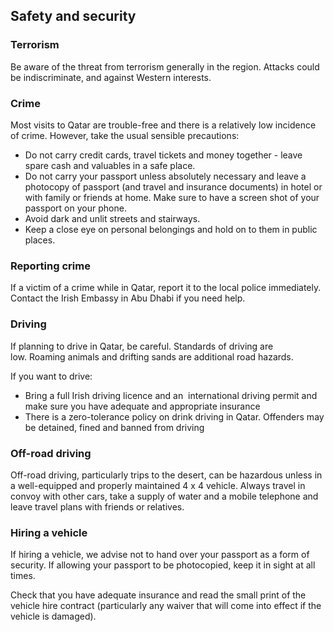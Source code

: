 ## Safety and security

### **Terrorism**

Be aware of the threat from terrorism generally in the region. Attacks could be indiscriminate, and against Western interests.

### **Crime**

Most visits to Qatar are trouble-free and there is a relatively low incidence of crime. However, take the usual sensible precautions:

* Do not carry credit cards, travel tickets and money together - leave spare cash and valuables in a safe place.
* Do not carry your passport unless absolutely necessary and leave a photocopy of passport (and travel and insurance documents) in hotel or with family or friends at home. Make sure to have a screen shot of your passport on your phone.
* Avoid dark and unlit streets and stairways.
* Keep a close eye on personal belongings and hold on to them in public places.

### **Reporting crime**

If a victim of a crime while in Qatar, report it to the local police immediately. Contact the Irish Embassy in Abu Dhabi if you need help.

### **Driving**

If planning to drive in Qatar, be careful. Standards of driving are low. Roaming animals and drifting sands are additional road hazards.

If you want to drive:

* Bring a full Irish driving licence and an  international driving permit and make sure you have adequate and appropriate insurance
* There is a zero-tolerance policy on drink driving in Qatar. Offenders may be detained, fined and banned from driving

### **Off-road driving**

Off-road driving, particularly trips to the desert, can be hazardous unless in a well-equipped and properly maintained 4 x 4 vehicle. Always travel in convoy with other cars, take a supply of water and a mobile telephone and leave travel plans with friends or relatives.

### **Hiring a vehicle**

If hiring a vehicle, we advise not to hand over your passport as a form of security. If allowing your passport to be photocopied, keep it in sight at all times.

Check that you have adequate insurance and read the small print of the vehicle hire contract (particularly any waiver that will come into effect if the vehicle is damaged).